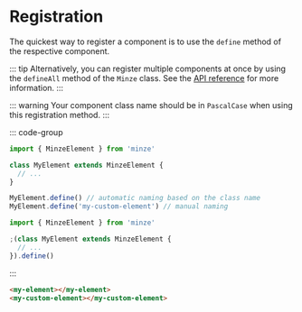 # Registration

The quickest way to register a component is to use the `define` method of the respective component.

::: tip
Alternatively, you can register multiple components at once by using the `defineAll` method of the `Minze` class. See the [API reference](/api/minze#defineall) for more information.
:::

::: warning
Your component class name should be in `PascalCase` when using this registration method.
:::

::: code-group

```js [Regular]
import { MinzeElement } from 'minze'

class MyElement extends MinzeElement {
  // ...
}

MyElement.define() // automatic naming based on the class name
MyElement.define('my-custom-element') // manual naming
```

<!-- prettier-ignore-start -->
```js [Shorthand]
import { MinzeElement } from 'minze'

;(class MyElement extends MinzeElement {
  // ...
}).define()
```
<!-- prettier-ignore-end -->

:::

<!-- prettier-ignore-start -->
```html
<my-element></my-element>
<my-custom-element></my-custom-element>
```
<!-- prettier-ignore-end -->
